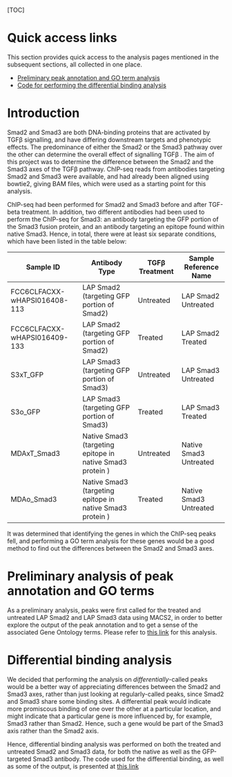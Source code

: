 
[TOC]

# Quick access links

This section provides quick access to the analysis pages mentioned in the subsequent sections, all collected in one place.

* [Preliminary peak annotation and GO term analysis](https://kkkaslikar.github.io/ChIP-seq-Analysis-SMAD2-SMAD3/Jeremy_chipseq/peak_annotation_go_term_analysis.nb.html)
* [Code for performing the differential binding analysis](https://kkkaslikar.github.io/ChIP-seq-Analysis-SMAD2-SMAD3/Jeremy_chipseq/differential_binding_pipeline.html) 

# Introduction

Smad2 and Smad3 are both DNA-binding proteins that are activated by TGFβ signalling, and have differing downstream targets and phenotypic effects. The predominance of either the Smad2 or the Smad3 pathway over the other can determine the overall effect of signalling TGFβ . The aim of this project was to determine the difference between the Smad2 and the Smad3 axes of the TGFβ pathway. ChIP-seq reads from antibodies targeting Smad2 and Smad3 were available, and had already been aligned using bowtie2, giving BAM files, which were used as a starting point for this analysis.

ChIP-seq had been performed for Smad2 and Smad3 before and after TGF-beta treatment. In addition, two different antibodies had been used to perform the ChIP-seq for Smad3: an antibody targeting the GFP portion of the Smad3 fusion protein, and an antibody targeting an epitope found within native Smad3. Hence, in total, there were at least six separate conditions, which have been listed in the table below:

| Sample ID                    | Antibody Type                                             | TGFβ Treatment | Sample Reference Name  |
| ---------------------------- | --------------------------------------------------------- | -------------- | ---------------------  |
| FCC6CLFACXX-wHAPSI016408-113 | LAP Smad2 (targeting GFP portion of Smad2)                | Untreated      | LAP Smad2 Untreated    |
| FCC6CLFACXX-wHAPSI016409-133 | LAP Smad2 (targeting GFP portion of Smad2)                | Treated        | LAP Smad2 Treated      |
| S3xT_GFP                     | LAP Smad3 (targeting GFP portion of Smad3)                | Untreated      | LAP Smad3 Untreated    |
| S3o_GFP                      | LAP Smad3 (targeting GFP portion of Smad3)                | Treated        | LAP Smad3 Treated      |
| MDAxT_Smad3                  | Native Smad3 (targeting epitope in native Smad3 protein ) | Untreated      | Native Smad3 Untreated |
| MDAo_Smad3                   | Native Smad3 (targeting epitope in native Smad3 protein ) | Treated        | Native Smad3 Untreated |

 
It was determined that identifying the genes in which the ChIP-seq peaks fell, and performing a GO term analysis for these genes would be a good method to find out the differences between the Smad2 and Smad3 axes.

# Preliminary analysis of peak annotation and GO terms

As a preliminary analysis, peaks were first called for the treated and untreated LAP Smad2 and LAP Smad3 data using MACS2, in order to better explore the output of the peak annotation and to get a sense of the associated Gene Ontology terms. Please refer to [this link](https://kkkaslikar.github.io/ChIP-seq-Analysis-SMAD2-SMAD3/Jeremy_chipseq/peak_annotation_go_term_analysis.nb.html) for this analysis.

# Differential binding analysis

We decided that performing the analysis on *differentially*-called peaks would be a better way of appreciating differences between the Smad2 and Smad3 axes, rather than just looking at regularly-called peaks, since Smad2 and Smad3 share some binding sites. A differential peak would indicate more promiscous binding of one over the other at a particular location, and might indicate that a particular gene is more influenced by, for example, Smad3 rather than Smad2. Hence, such a gene would be part of the Smad3 axis rather than the Smad2 axis.

Hence, differential binding analysis was performed on both the treated and untreated Smad2 and Smad3 data, for both the native as well as the GFP-targeted Smad3 antibody. The code used for the differential binding, as well as some of the output, is presented at [this link](https://kkkaslikar.github.io/ChIP-seq-Analysis-SMAD2-SMAD3/Jeremy_chipseq/differential_binding_pipeline.html)

